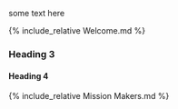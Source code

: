 

some text here

{% include_relative Welcome.md %}


### Heading 3

#### Heading 4

{% include_relative Mission Makers.md %}
